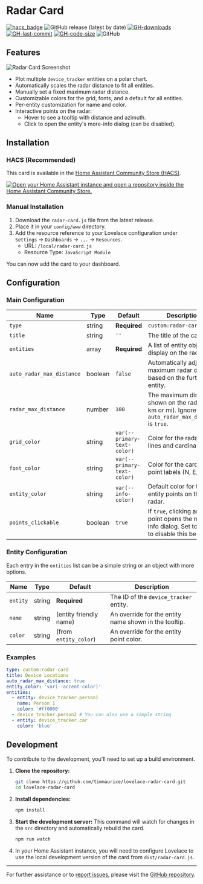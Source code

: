 # Radar Card

[![hacs_badge](https://img.shields.io/badge/HACS-Custom-41BDF5.svg?style=flat-square)](https://github.com/hacs/integration)
![GitHub release (latest by date)](https://img.shields.io/github/v/release/timmaurice/lovelace-radar-card?style=flat-square)
[![GH-downloads](https://img.shields.io/github/downloads/timmaurice/lovelace-radar-card/total?style=flat-square)](https://github.com/timmaurice/lovelace-radar-card/releases)
[![GH-last-commit](https://img.shields.io/github/last-commit/timmaurice/lovelace-radar-card.svg?style=flat-square)](https://github.com/timmaurice/lovelace-radar-card/commits/master)
[![GH-code-size](https://img.shields.io/github/languages/code-size/timmaurice/lovelace-radar-card.svg?color=red&style=flat-square)](https://github.com/timmaurice/lovelace-radar-card)
![GitHub](https://img.shields.io/github/license/timmaurice/lovelace-radar-card?style=flat-square)

## Features

![Radar Card Screenshot](https://raw.githubusercontent.com/timmaurice/lovelace-radar-card/main/screenshot.png)

- Plot multiple `device_tracker` entities on a polar chart.
- Automatically scales the radar distance to fit all entities.
- Manually set a fixed maximum radar distance.
- Customizable colors for the grid, fonts, and a default for all entities.
- Per-entity customization for name and color.
- Interactive points on the radar:
  - Hover to see a tooltip with distance and azimuth.
  - Click to open the entity's more-info dialog (can be disabled).

## Installation

### HACS (Recommended)

This card is available in the [Home Assistant Community Store (HACS)](https://hacs.xyz/).

<a href="https://my.home-assistant.io/redirect/hacs_repository/?owner=timmaurice&repository=lovelace-radar-card&category=plugin" target="_blank" rel="noreferrer noopener"><img src="https://my.home-assistant.io/badges/hacs_repository.svg" alt="Open your Home Assistant instance and open a repository inside the Home Assistant Community Store." /></a>

### Manual Installation

1.  Download the `radar-card.js` file from the latest release.
2.  Place it in your `config/www` directory.
3.  Add the resource reference to your Lovelace configuration under `Settings` -> `Dashboards` -> `...` -> `Resources`.
    - URL: `/local/radar-card.js`
    - Resource Type: `JavaScript Module`

You can now add the card to your dashboard.

## Configuration

### Main Configuration

| Name                      | Type    | Default                     | Description                                                                                              |
| ------------------------- | ------- | --------------------------- | -------------------------------------------------------------------------------------------------------- |
| `type`                    | string  | **Required**                | `custom:radar-card`                                                                                      |
| `title`                   | string  | `''`                        | The title of the card.                                                                                   |
| `entities`                | array   | **Required**                | A list of entity objects to display on the radar.                                                        |
| `auto_radar_max_distance` | boolean | `false`                     | Automatically adjust the maximum radar distance based on the furthest entity.                            |
| `radar_max_distance`      | number  | `100`                       | The maximum distance shown on the radar (in km or mi). Ignored if `auto_radar_max_distance` is `true`.   |
| `grid_color`              | string  | `var(--primary-text-color)` | Color for the radar grid lines and cardinal points.                                                      |
| `font_color`              | string  | `var(--primary-text-color)` | Color for the cardinal point labels (N, E, S, W).                                                        |
| `entity_color`            | string  | `var(--info-color)`         | Default color for the entity points on the radar.                                                        |
| `points_clickable`        | boolean | `true`                      | If `true`, clicking an entity point opens the more-info dialog. Set to `false` to disable this behavior. |

### Entity Configuration

Each entry in the `entities` list can be a simple string or an object with more options.

| Name     | Type   | Default                | Description                                           |
| -------- | ------ | ---------------------- | ----------------------------------------------------- |
| `entity` | string | **Required**           | The ID of the `device_tracker` entity.                |
| `name`   | string | (entity friendly name) | An override for the entity name shown in the tooltip. |
| `color`  | string | (from `entity_color`)  | An override for the entity point color.               |

### Examples

```yaml
type: custom:radar-card
title: Device Locations
auto_radar_max_distance: true
entity_color: 'var(--accent-color)'
entities:
  - entity: device_tracker.person1
    name: Person 1
    color: '#ff0000'
  - device_tracker.person2 # You can also use a simple string
  - entity: device_tracker.car
    color: 'blue'
```

## Development

To contribute to the development, you'll need to set up a build environment.

1.  **Clone the repository:**

    ```bash
    git clone https://github.com/timmaurice/lovelace-radar-card.git
    cd lovelace-radar-card
    ```

2.  **Install dependencies:**

    ```bash
    npm install
    ```

3.  **Start the development server:**
    This command will watch for changes in the `src` directory and automatically rebuild the card.

    ```bash
    npm run watch
    ```

4.  In your Home Assistant instance, you will need to configure Lovelace to use the local development version of the card from `dist/radar-card.js`.

---

For further assistance or to [report issues](https://github.com/timmaurice/lovelace-radar-card/issues), please visit the [GitHub repository](https://github.com/timmaurice/lovelace-radar-card).
